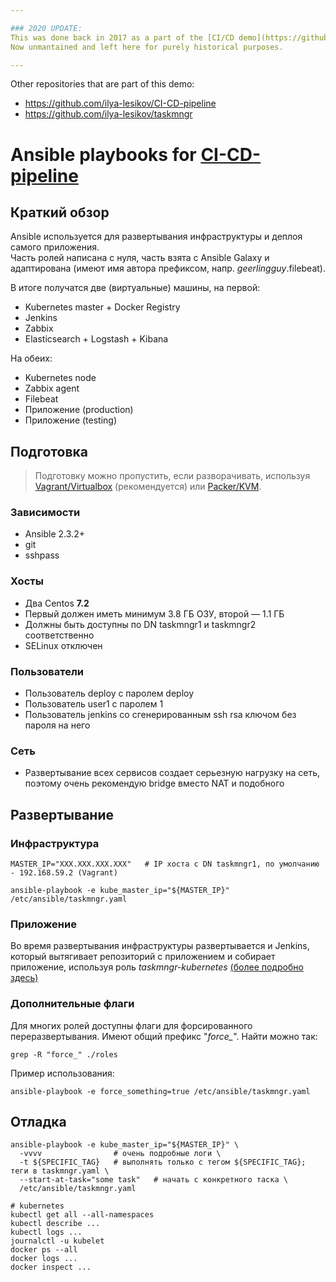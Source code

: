 ```yaml
---

### 2020 UPDATE:
This was done back in 2017 as a part of the [CI/CD demo](https://github.com/search?q=user:ilya-lesikov+topic:ci-cd-pipeline+fork:true&type=Repositories), before looking for a job as a Junior Automation Engineer. \
Now unmantained and left here for purely historical purposes.

---
```


Other repositories that are part of this demo:
* https://github.com/ilya-lesikov/CI-CD-pipeline
* https://github.com/ilya-lesikov/taskmngr

# Ansible playbooks for [CI-CD-pipeline](https://github.com/ilya-lesikov/CI-CD-pipeline)

## Краткий обзор
Ansible используется для развертывания инфраструктуры и деплоя самого приложения.  
Часть ролей написана с нуля, часть взята с Ansible Galaxy и адаптирована (имеют имя автора префиксом, напр. *geerlingguy*.filebeat).

В итоге получатся две (виртуальные) машины, на первой:
* Kubernetes master + Docker Registry
* Jenkins
* Zabbix
* Elasticsearch + Logstash + Kibana

На обеих:
* Kubernetes node
* Zabbix agent
* Filebeat
* Приложение (production)
* Приложение (testing)

## Подготовка
> Подготовку можно пропустить, если разворачивать, используя [Vagrant/Virtualbox](https://github.com/ilya-lesikov/CI-CD-pipeline#Быстрый-старт-с-vagrantvirtualbox) (рекомендуется) или [Packer/KVM](https://github.com/ilya-lesikov/CI-CD-pipeline/tree/master/packer#Развертывание-с-packerkvm).

### Зависимости
* Ansible 2.3.2+
* git
* sshpass

### Хосты
* Два Centos **7.2**
* Первый должен иметь минимум 3.8 ГБ ОЗУ, второй — 1.1 ГБ
* Должны быть доступны по DN taskmngr1 и taskmngr2 соответственно
* SELinux отключен

### Пользователи
* Пользователь deploy с паролем deploy
* Пользователь user1 с паролем 1
* Пользователь jenkins со сгенерированным ssh rsa ключом без пароля на него

### Сеть
* Развертывание всех сервисов создает серьезную нагрузку на сеть, поэтому очень рекомендую bridge вместо NAT и подобного

## Развертывание

### Инфраструктура
```shell
MASTER_IP="XXX.XXX.XXX.XXX"   # IP хоста с DN taskmngr1, по умолчанию - 192.168.59.2 (Vagrant)

ansible-playbook -e kube_master_ip="${MASTER_IP}" /etc/ansible/taskmngr.yaml
```
### Приложениe

Во время развертывания инфраструктуры развертывается и Jenkins, который вытягивает репозиторий с приложением и собирает приложение, используя роль *taskmngr-kubernetes* [(более подробно здесь)](https://github.com/ilya-lesikov/ansible-taskmngr/tree/master/roles/taskmngr-kubernetes#ansible-%D1%80%D0%BE%D0%BB%D1%8C-%D0%B4%D0%BB%D1%8F-%D1%81%D0%B1%D0%BE%D1%80%D0%BA%D0%B8-%D1%82%D0%B5%D1%81%D1%82%D0%B8%D1%80%D0%BE%D0%B2%D0%B0%D0%BD%D0%B8%D1%8F-%D0%B4%D0%B5%D0%BF%D0%BB%D0%BE%D1%8F-%D0%BF%D1%80%D0%B8%D0%BB%D0%BE%D0%B6%D0%B5%D0%BD%D0%B8%D1%8F)

### Дополнительные флаги
Для многих ролей доступны флаги для форсированного переразвертывания. Имеют общий префикс "*force_*". Найти можно так:
```shell
grep -R "force_" ./roles
```
Пример использования:
```shell
ansible-playbook -e force_something=true /etc/ansible/taskmngr.yaml
```

## Отладка

```shell
ansible-playbook -e kube_master_ip="${MASTER_IP}" \
  -vvvv                # очень подробные логи \
  -t ${SPECIFIC_TAG}   # выполнять только с тегом ${SPECIFIC_TAG}; теги в taskmngr.yaml \
  --start-at-task="some task"   # начать с конкретного таска \
  /etc/ansible/taskmngr.yaml
```

```shell
# kubernetes
kubectl get all --all-namespaces
kubectl describe ...
kubectl logs ...
journalctl -u kubelet
docker ps --all
docker logs ...
docker inspect ...
```
